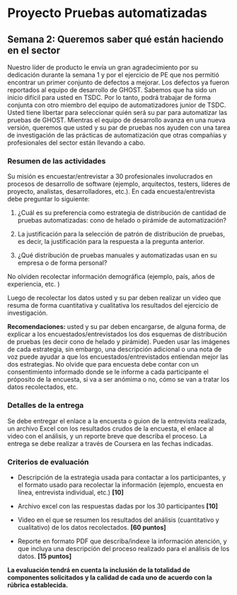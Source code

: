
# Proyecto Pruebas automatizadas

## Semana 2: Queremos saber qué están haciendo en el sector

Nuestro líder de producto le envía un gran agradecimiento por su dedicación durante la semana 1 y por el ejercicio de PE que nos permitió encontrar un primer conjunto de defectos a mejorar. Los defectos ya fueron reportados al equipo de desarrollo de GHOST. Sabemos que ha sido un inicio difícil para usted en TSDC. Por lo tanto, podrá trabajar de forma conjunta con otro miembro del equipo de automatizadores junior de TSDC. Usted tiene libertar para seleccionar quién será su par para automatizar las pruebas de GHOST. Mientras el equipo de desarrollo avanza en una nueva versión, queremos que usted y su par de pruebas nos ayuden con una tarea de investigación de las prácticas de automatización que otras compañías y profesionales del sector están llevando a cabo.  

### Resumen de las actividades

Su misión es encuestar/entrevistar a 30 profesionales involucrados en procesos de desarrollo de software (ejemplo, arquitectos, testers, líderes de proyecto, analistas, desarrolladores, etc.). En cada encuesta/entrevista debe preguntar lo siguiente:


1. ¿Cuál es su preferencia como estrategia de distribución de cantidad de pruebas automatizadas: cono de helado o pirámide de automatización?

2. La justificación para la selección de patrón de distribución de pruebas, es decir, la justificación para la respuesta a la pregunta anterior.

3. ¿Qué distribución de pruebas manuales y automatizadas usan en su empresa o de forma personal?

No olviden recolectar información demográfica (ejemplo, país, años de experiencia, etc. )

Luego de recolectar los datos usted y su par deben realizar un video que resuma de forma cuantitativa y cualitativa los resultados del ejercicio de investigación.  



**Recomendaciones:** usted y su par deben encargarse, de alguna forma, de explicar a los encuestados/entrevistados los dos esquemas de distribución de pruebas (es decir cono de helado y pirámide). Pueden usar las imágenes de cada estrategia, sin embargo, una descripción adicional o una nota de voz puede ayudar a que los encuestados/entrevistados entiendan mejor las dos estrategias.  No olvide que  para encuesta debe contar con un consentimiento informado donde se le informe a cada participante el próposito de la encuesta, si va a ser anómima o no, cómo se van a tratar los datos recolectados, etc.



### Detalles de la entrega
Se debe entregar el enlace a la encuesta o guion de la entrevista realizada, un archivo Excel con los resultados crudos de la encuesta, el enlace al video con el análisis, y un reporte breve que describa el proceso.  La entrega se debe realizar a través de Coursera en las fechas indicadas.


### Criterios de evaluación

- Descripción de la estrategia usada para contactar a los participantes, y el formato usado para recolectar la información (ejemplo, encuesta en línea, entrevista individual, etc.) **[10]**

- Archivo excel con las respuestas dadas por los 30 participantes **[10]**

- Video en el que se resumen los resultados del análisis (cuantitativo y cualitativo) de los datos recolectados. **[60 puntos]**

- Reporte en formato PDF que describa/indexe la información atención, y que incluya una descripción del proceso realizado para el análisis  de los datos. **[15 puntos]**


**La evaluación tendrá en cuenta la inclusión de la totalidad de componentes solicitados y la calidad de cada uno de acuerdo con la rúbrica establecida.**
